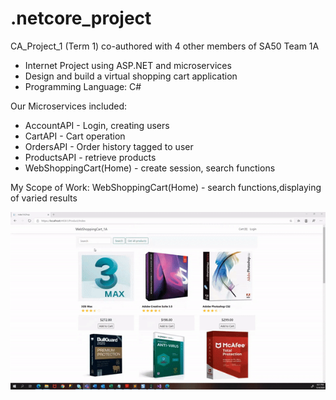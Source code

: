 # .netcore_project

CA_Project_1 (Term 1) co-authored with 4 other members of SA50 Team 1A
- Internet Project using ASP.NET and microservices
- Design and build a virtual shopping cart application
- Programming Language: C#

Our Microservices included:
 - AccountAPI - Login, creating users
 - CartAPI - Cart operation
 - OrdersAPI - Order history tagged to user
 - ProductsAPI - retrieve products
 - WebShoppingCart(Home) - create session, search functions
 
My Scope of Work: WebShoppingCart(Home) - search functions,displaying of varied results

![](/WebShoppingCart_1A/demo%20-search.gif)

